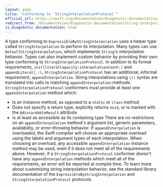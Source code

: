 ```yaml
---
layout: page
title: "Conforming to `StringInterpolationProtocol`"
official_url: https://swift.org/documentation/diagnostic-documentation/string-interpolation-conformance/
redirect_from: /documentation/diagnostic-documentation/string-interpolation-conformance.html
is_diagnostic_documentation: true
---
```

A type conforming to `ExpressibleByStringInterpolation` uses a helper type called `StringInterpolation` to perform its interpolation. Many types can use `DefaultStringInterpolation`, which implements `String`'s interpolation behavior. Types can also implement custom behavior by providing their own type conforming to `StringInterpolationProtocol`.
In addition to its formal requirements, `init(literalCapacity:interpolationCount:)` and `appendLiteral(_:)`, `StringInterpolationProtocol` has an additional, informal requirement, `appendInterpolation`. String interpolations using `\()` syntax are translated into calls to matching `appendInterpolation` methods.
`StringInterpolationProtocol` conformers must provide at least one `appendInterpolation` method which:
- Is an instance method, as opposed to a `static` or `class` method
- Does not specify a return type, explicitly returns `Void`, or is marked with the `@discardableResult` attribute
- Is at least as accessible as its containing type
There are no restrictions on an `appendInterpolation` method's argument list, generic parameters, availability, or error-throwing behavior.
If `appendInterpolation` is overloaded, the Swift compiler will choose an appropriate overload using the labels and argument types of each interpolation. When choosing an overload, any accessible `appendInterpolation` instance method may be used, even if it does not meet all of the requirements above. However, if a `StringInterpolationProtocol` conformer doesn't have any `appendInterpolation` methods which meet all of the requirements, an error will be reported at compile time.
To learn more about customizing string interpolation behavior, see the standard library documentation of the `ExpressibleByStringInterpolation` and `StringInterpolationProtocol` protocols.